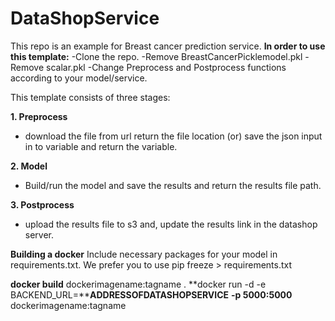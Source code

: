 # DataShopService

This repo is an example for Breast cancer prediction service. 
**In order to use this template:**
-Clone the repo.
-Remove BreastCancerPicklemodel.pkl
-Remove scalar.pkl
-Change Preprocess and Postprocess functions according to your model/service.


This template consists of three stages:

**1. Preprocess**

- download the file from url return the file location (or) save the json input in to variable and return the variable.
 
**2. Model**

- Build/run the model and save the results and return the results file path. 

**3. Postprocess**

- upload the results file to s3 and, update the results link in the datashop server. 

**Building a docker**
Include necessary packages for your model in requirements.txt. We prefer you to use pip freeze > requirements.txt 

**docker build** dockerimagename:tagname .
**docker run -d -e BACKEND_URL=****ADDRESSOFDATASHOPSERVICE** **-p 5000:5000** dockerimagename:tagname
